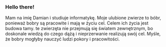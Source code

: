### Hello there!

Mam na imię Damian i studiuje informatykę. Moje ulubione zwierze to bóbr, ponieważ bobry są pracowite i mają w życiu cel. Celem ich życia jest budowa tamy. te zwierzęta nie przejmują się światem zewnętrznym, bo doskonale wiedzą do czego dążą i nieprzerwanie realizują swój cel. Myśle, że bobry mogłyby nauczyć ludzi pokory i pracowitości.
